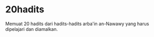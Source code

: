 # 20hadits
Memuat 20 hadits dari hadits-hadits arba'in an-Nawawy yang harus dipelajari dan diamalkan.
